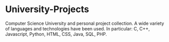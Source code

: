 # University-Projects
Computer Science University and personal project collection.
A wide variety of languages and technologies have been used. In particular: C, C++, Javascript, Python, HTML, CSS, Java, SQL, PHP.
